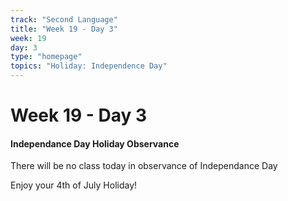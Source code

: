 ```yaml
---
track: "Second Language"
title: "Week 19 - Day 3"
week: 19
day: 3
type: "homepage"
topics: "Holiday: Independence Day"
---
```


# Week 19 - Day 3

#### Independance Day Holiday Observance

There will be no class today in observance of Independance Day

Enjoy your 4th of July Holiday!

